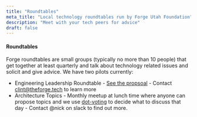 ```yaml
---
title: "Roundtables"
meta_title: "Local technology roundtables run by Forge Utah Foundation"
description: "Meet with your tech peers for advice"
draft: false
---
```


#### Roundtables

Forge roundtables are small groups (typically no more than 10 people) that get together at least quarterly and talk about technology related issues and solicit and give advice. We have two pilots currently:

* Engineering Leadership Roundtable - [See the propsoal](https://docs.google.com/document/d/1dhLFW1m-mKo8NAv_pNSeSwQ0X5l1KytaXW45FKDJ46g/edit?usp=sharing) - Contact clint@theforge.tech to learn more
* Architecture Topics - Monthly meetup at lunch time where anyone can propose topics and we use [dot-voting](https://en.wikipedia.org/wiki/Dot-voting) to decide what to discuss that day - Contact @nick on slack to find out more.